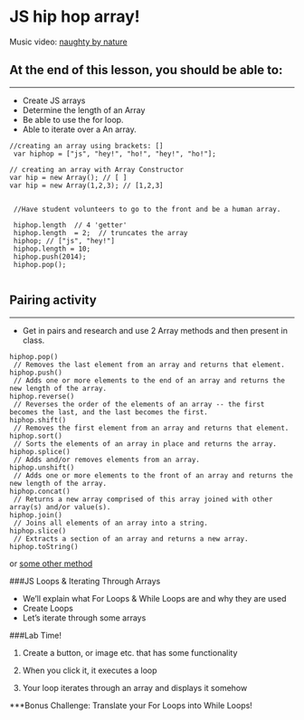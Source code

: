# JS hip hop array!

Music video: [naughty by nature](https://www.youtube.com/watch?v=qA2_-eQ26tY)

## At the end of this lesson, you should be able to:
---------------------
 - Create JS arrays
 - Determine the length of an Array
 - Be able to use the for loop.
 - Able to iterate over a An array.

 
``` 
//creating an array using brackets: []
 var hiphop = ["js", "hey!", "ho!", "hey!", "ho!"];
 
// creating an array with Array Constructor
var hip = new Array(); // [ ]
var hip = new Array(1,2,3); // [1,2,3]
 
 
 //Have student volunteers to go to the front and be a human array.
  
 hiphop.length  // 4 'getter'
 hiphop.length  = 2;  // truncates the array
 hiphop; // ["js", "hey!"]
 hiphop.length = 10; 	
 hiphop.push(2014);
 hiphop.pop();
 
 ```
 
## Pairing activity
------------
 - Get in pairs and research and use 2 Array methods and then present in class.
 
 ``` 
hiphop.pop()
  // Removes the last element from an array and returns that element.
hiphop.push()
  // Adds one or more elements to the end of an array and returns the new length of the array.
hiphop.reverse()
  // Reverses the order of the elements of an array -- the first becomes the last, and the last becomes the first.
hiphop.shift()
  // Removes the first element from an array and returns that element.
hiphop.sort()
  // Sorts the elements of an array in place and returns the array.
hiphop.splice()
  // Adds and/or removes elements from an array.
hiphop.unshift()
  // Adds one or more elements to the front of an array and returns the new length of the array.
hiphop.concat()
  // Returns a new array comprised of this array joined with other array(s) and/or value(s).
hiphop.join()
  // Joins all elements of an array into a string.
hiphop.slice()
  // Extracts a section of an array and returns a new array.
hiphop.toString()
``` 

or [some other method](https://developer.mozilla.org/en-US/docs/Web/JavaScript/Reference/Global_Objects/Array)
 
 
###JS Loops & Iterating Through Arrays


   * We’ll explain what For Loops & While Loops are and why they are used
   * Create Loops
   * Let’s iterate through some arrays



###Lab Time!


  1. Create a button, or image etc. that has some functionality

  2. When you click it, it executes a loop

  3. Your loop iterates through an array and displays it somehow

***Bonus Challenge: Translate your For Loops into While Loops!


 

